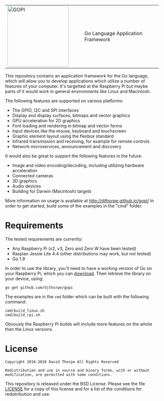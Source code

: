 
<table style="border-color: white;"><tr>
  <td width="50%">
    <img src="https://raw.githubusercontent.com/djthorpe/gopi/master/etc/images/gopi-800x388.png" alt="GOPI" style="width:200px">
  </td><td>
    Go Language Application Framework
  </td>
</tr></table>

This repository contains an application framework for the Go language, which
will allow you to develop applications which utilize a number of features
of your computer. It's targetted at the Raspberry Pi but maybe parts of it
would work in general environments like Linux and Macintosh.

The following features are supported on various platforms:

  * The GPIO, I2C and SPI interfaces
  * Display and display surfaces, bitmaps and vector graphics
  * GPU acceleration for 2D graphics
  * Font loading and rendering in bitmap and vector forms
  * Input devices like the mouse, keyboard and touchscreen
  * Graphic element layout using the flexbox standard
  * Infrared transmission and receiving, for example for remote controls
  * Network microservices, announcement and discovery

It would also be great to support the following features in the future:

  * Image and video encoding/decoding, including utilizing hardware
    acceleration
  * Connected cameras
  * 3D graphics
  * Audio devices
  * Building for Darwin (Macintosh) targets

More information on usage is available at http://djthorpe.github.io/gopi/
In order to get started, build some of the examples in the "cmd" folder.

# Requirements

The tested requirements are currently:

  * Any Raspberry Pi (v2, v3, Zero and Zero W have been tested)
  * Raspian Jessie Lite 4.4 (other distributions may work, but not tested)
  * Go 1.9

In order to use the library, you'll need to have a working version of Go on 
your Raspberry Pi, which you can [download](https://golang.org/dl/). Then 
retrieve the library on your device, using:

```
go get github.com/djthorpe/gopi
```

The examples are in the `cmd` folder which can be built with the following
command:

```
cmd/build_linux.sh
cmd/build_rpi.sh
```

Obvously the Raspberry Pi builds will include more features on the whole
than the Linux versions.

# License

```
Copyright 2016-2018 David Thorpe All Rights Reserved

Redistribution and use in source and binary forms, with or without 
modification, are permitted with some conditions. 
```

This repository is released under the BSD License. Please see the file
[LICENSE](LICENSE.md) for a copy of this license and for a list of the
conditions for redistribution and use.
